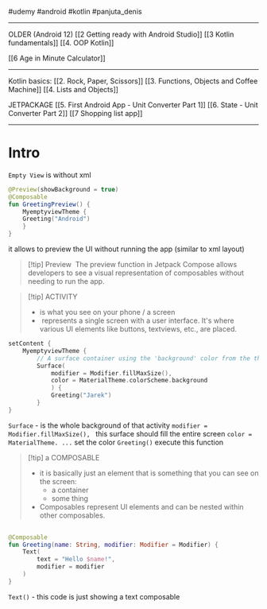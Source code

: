 #udemy #android #kotlin  #panjuta_denis

---------
OLDER (Android 12)
[[2 Getting ready with Android Studio]]
[[3 Kotlin fundamentals]]
[[4. OOP Kotlin]]

[[6 Age in Minute Calculator]]

---------------
Kotlin basics:
[[2. Rock, Paper, Scissors]]
[[3. Functions, Objects and Coffee Machine]]
[[4. Lists and Objects]]


JETPACKAGE
[[5. First Android App - Unit Converter Part 1]]
[[6. State - Unit Converter Part 2]]
[[7 Shopping list app]]









----
# Intro

`Empty View` is without xml


```kotlin
@Preview(showBackground = true)  
@Composable  
fun GreetingPreview() {  
	MyemptyviewTheme {  
	Greeting("Android")  
	}  
}
```
it allows to preview the UI without running the app (similar to xml layout)

>[!tip] Preview
> The preview function in Jetpack Compose allows developers to see a visual representation of composables without needing to run the app.


>[!tip] ACTIVITY
> - is what you see on your phone / a screen
> -  represents a single screen with a user interface. It's where various UI elements like buttons, textviews, etc., are placed.

```kotlin
setContent {  
	MyemptyviewTheme {  
		// A surface container using the 'background' color from the theme  
		Surface(  
			modifier = Modifier.fillMaxSize(),  
			color = MaterialTheme.colorScheme.background  
			) {  
			Greeting("Jarek")  
		}  
}
```

`Surface` - is the whole background of that activity
	`modifier = Modifier.fillMaxSize(), ` this surface should fill the entire screen
	 `color = MaterialTheme. ...` set the color
	 `Greeting()` execute this function

>[!tip] a COMPOSABLE
> - it is basically just an element that is something that you can see on the screen:
> 	- a container
> 	- some thing
> - Composables represent UI elements and can be nested within other composables.

```kotlin
  
@Composable  
fun Greeting(name: String, modifier: Modifier = Modifier) {  
	Text(  
		text = "Hello $name!",  
		modifier = modifier  
	)  
}
```

`Text()` - this code is just showing a text composable















